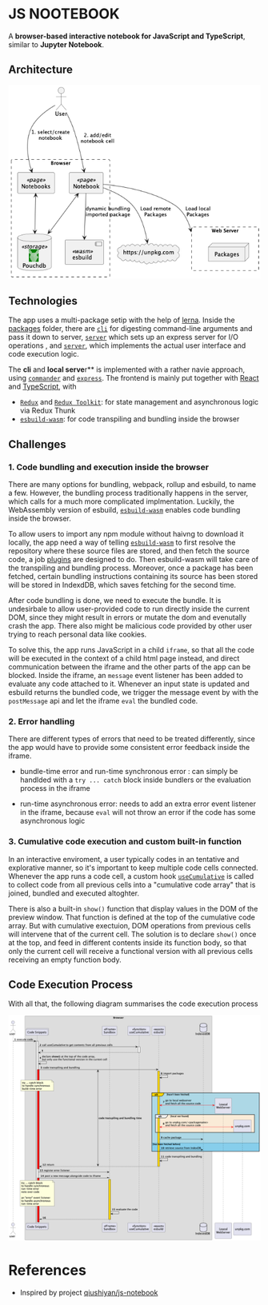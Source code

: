# JS NOOTEBOOK

A **browser-based interactive notebook for JavaScript and TypeScript**, similar to **Jupyter Notebook**.

## Architecture

![](diagrams/architecture.png)

## Technologies

The app uses a multi-package setip with the help of [lerna](https://github.com/lerna/lerna). Inside the [packages](packages) folder, there are [`cli`](packages/cli) for digesting command-line arguments and pass it down to server, [`server`](packages/server) which sets up an express server for I/O operations , and [`server`](packages/server), which implements the actual user interface and code execution logic.


The **cli** and **local serve**r** is implemented with a rather navie approach, using [`commander`](https://www.npmjs.com/package/commander) and [`express`](https://www.npmjs.com/package/express). The frontend is mainly put together with [React](https://www.npmjs.com/package/react) and [TypeScript](https://www.npmjs.com/package/typescript), with

* [`Redux`](https://www.npmjs.com/package/redux) and [`Redux Toolkit`](https://www.npmjs.com/package/@reduxjs/toolkit): for state management and asynchronous logic via Redux Thunk
* [`esbuild-wasm`]: for code transpiling and bundling inside the browser


## Challenges

### 1. Code bundling and execution inside the browser

There are many options for bundling, webpack, rollup and esbuild, to name a few. However, the bundling process traditionally happens in the server, which calls for a much more complicated implmentation. Luckily, the WebAssembly version of esbuild, [`esbuild-wasm`] enables code bundling inside the browser.

To allow users to import any npm module without haivng to download it locally, the app need a way of telling [`esbuild-wasm`] to first resolve the repository where these source files are stored, and then fetch the source code, a job [plugins](packages/client/src/bundler/plugins) are designed to do. Then esbuild-wasm will take care of the transpiling and bundling process. Moreover, once a package has been fetched, certain bundling instructions containing its source has been stored will be stored in IndexdDB, which saves fetching for the second time.

After code bundling is done, we need to execute the bundle. It is undesirbale to allow user-provided code to run directly inside the current DOM, since they might result in errors or mutate the dom and evenutally crash the app. There also might be malicious code provided by other user trying to reach personal data like cookies.

To solve this, the app runs JavaScript in a child `iframe`, so that all the code will be executed in the context of a child html page instead, and direct communication between the iframe and the other parts of the app can be blocked. Inside the iframe, an `message` event listener has been added to evaluate any code attached to it. Whenever an input state is updated and esbuild returns the bundled code, we trigger the message event by with the `postMessage` api and let the iframe `eval` the bundled code.

### 2. Error handling

There are different types of errors that need to be treated differently, since the app would have to provide some consistent error feedback inside the iframe.

- bundle-time error and run-time synchronous error : can simply be handlded with a `try ... catch` block inside bundlers or the evaluation process in the iframe

- run-time asynchronous error: needs to add an extra error event listener in the iframe, because `eval` will not throw an error if the code has some asynchronous logic

### 3. Cumulative code execution and custom built-in function

In an interactive enviroment, a user typically codes in an tentative and explorative manner, so it's important to keep multiple code cells connected. Whenever the app runs a code cell, a custom hook [`useCumulative`](packages/client/src/hooks/index.ts) is called to collect code from all previous cells into a "cumulative code array" that is joined, bundled and executed altoghter.

There is also a built-in `show()` function that display values in the DOM of the preview window. That function is defined at the top of the cumulative code array. But with cumulative exectuion, DOM operations from previous cells will intervene that of the current cell. The solution is to declare `show()` once at the top, and feed in different contents inside its function body, so that only the current cell will receive a functional version with all previous cells receiving an empty function body.

## Code Execution Process

With all that, the following diagram summarises the code execution process

![](diagrams/code-process.png)

# References 

* Inspired by project [qiushiyan/js-notebook](https://github.com/qiushiyan/js-notebook)

[`esbuild-wasm`]: https://www.npmjs.com/package/esbuild-wasm
